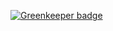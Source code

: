 
[![Greenkeeper badge](https://badges.greenkeeper.io/Story5/ionic-open-file-demo.svg)](https://greenkeeper.io/)
